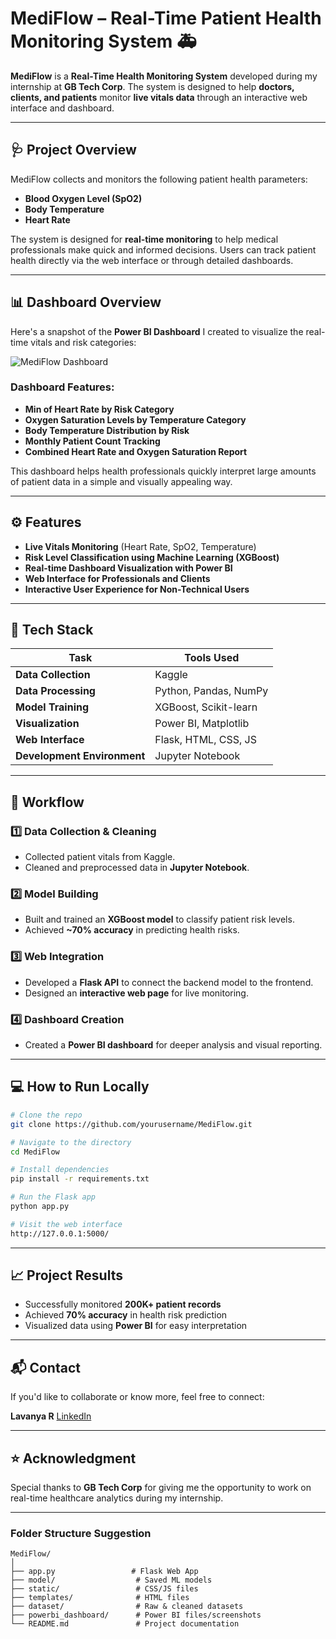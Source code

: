# MediFlow – Real-Time Patient Health Monitoring System 🚑

**MediFlow** is a **Real-Time Health Monitoring System** developed during my internship at **GB Tech Corp**.
The system is designed to help **doctors, clients, and patients** monitor **live vitals data** through an interactive web interface and dashboard.

---

## 🩺 **Project Overview**

MediFlow collects and monitors the following patient health parameters:

* **Blood Oxygen Level (SpO2)**
* **Body Temperature**
* **Heart Rate**

The system is designed for **real-time monitoring** to help medical professionals make quick and informed decisions. Users can track patient health directly via the web interface or through detailed dashboards.

---

## 📊 **Dashboard Overview**

Here's a snapshot of the **Power BI Dashboard** I created to visualize the real-time vitals and risk categories:

![MediFlow Dashboard](./Screenshot%202025-07-13%20201334.png)

### **Dashboard Features:**

* **Min of Heart Rate by Risk Category**
* **Oxygen Saturation Levels by Temperature Category**
* **Body Temperature Distribution by Risk**
* **Monthly Patient Count Tracking**
* **Combined Heart Rate and Oxygen Saturation Report**

This dashboard helps health professionals quickly interpret large amounts of patient data in a simple and visually appealing way.

---

## ⚙️ **Features**

* **Live Vitals Monitoring** (Heart Rate, SpO2, Temperature)
* **Risk Level Classification using Machine Learning (XGBoost)**
* **Real-time Dashboard Visualization with Power BI**
* **Web Interface for Professionals and Clients**
* **Interactive User Experience for Non-Technical Users**

---

## 🧰 **Tech Stack**

| Task                        | Tools Used            |
| --------------------------- | --------------------- |
| **Data Collection**         | Kaggle                |
| **Data Processing**         | Python, Pandas, NumPy |
| **Model Training**          | XGBoost, Scikit-learn |
| **Visualization**           | Power BI, Matplotlib  |
| **Web Interface**           | Flask, HTML, CSS, JS  |
| **Development Environment** | Jupyter Notebook      |

---

## 🚀 **Workflow**

### 1️⃣ **Data Collection & Cleaning**

* Collected patient vitals from Kaggle.
* Cleaned and preprocessed data in **Jupyter Notebook**.

### 2️⃣ **Model Building**

* Built and trained an **XGBoost model** to classify patient risk levels.
* Achieved **\~70% accuracy** in predicting health risks.

### 3️⃣ **Web Integration**

* Developed a **Flask API** to connect the backend model to the frontend.
* Designed an **interactive web page** for live monitoring.

### 4️⃣ **Dashboard Creation**

* Created a **Power BI dashboard** for deeper analysis and visual reporting.

---

## 💻 **How to Run Locally**

```bash
# Clone the repo
git clone https://github.com/yourusername/MediFlow.git

# Navigate to the directory
cd MediFlow

# Install dependencies
pip install -r requirements.txt

# Run the Flask app
python app.py

# Visit the web interface
http://127.0.0.1:5000/
```

---


## 📈 **Project Results**

* Successfully monitored **200K+ patient records**
* Achieved **70% accuracy** in health risk prediction
* Visualized data using **Power BI** for easy interpretation

---

## 📬 **Contact**

If you'd like to collaborate or know more, feel free to connect:

**Lavanya R**
[LinkedIn](https://www.linkedin.com/in/lavanya-r-479537274/)

---

## ⭐ **Acknowledgment**

Special thanks to **GB Tech Corp** for giving me the opportunity to work on real-time healthcare analytics during my internship.

---

### **Folder Structure Suggestion**

```
MediFlow/
│
├── app.py                 # Flask Web App
├── model/                  # Saved ML models
├── static/                 # CSS/JS files
├── templates/              # HTML files
├── dataset/                # Raw & cleaned datasets
├── powerbi_dashboard/      # Power BI files/screenshots
└── README.md               # Project documentation
```


